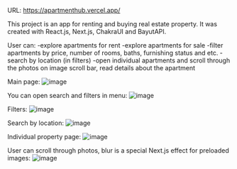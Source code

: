 URL: https://apartmenthub.vercel.app/

This project is an app for renting and buying real estate property. It was created with React.js, Next.js, ChakraUI and BayutAPI.

User can:
-explore apartments for rent
-explore apartments for sale
-filter apartments by price, number of rooms, baths, furnishing status and etc.
-search by location (in filters)
-open individual apartments and scroll through the photos on image scroll bar, read details about the apartment

Main page:
![image](https://user-images.githubusercontent.com/48406339/233068644-1d3d9a14-3b4f-4b64-9608-36a2621d33fb.png)

You can open search and filters in menu:
![image](https://user-images.githubusercontent.com/48406339/233068787-c69e9302-e916-409b-a42b-186f886db0d3.png)

Filters:
![image](https://user-images.githubusercontent.com/48406339/233068330-75837047-78db-448b-b842-805cefaa03a2.png)

Search by location:
![image](https://user-images.githubusercontent.com/48406339/233068458-fed1c879-7a7c-4f9d-82f8-6bc12e745815.png)

Individual property page:
![image](https://user-images.githubusercontent.com/48406339/233069447-5393e401-18df-408c-bd1f-ff94c96a18ad.png)

User can scroll through photos, blur is a special Next.js effect for preloaded images:
![image](https://user-images.githubusercontent.com/48406339/233069081-9544929c-127d-45ae-8a72-67d3099073c8.png)

